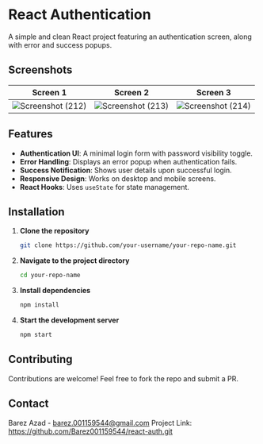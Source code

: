 # React Authentication

A simple and clean React project featuring an authentication screen, along with error and success popups.

## Screenshots

Screen 1                   |  Screen 2                 |  Screen 3
:-------------------------:|:-------------------------:|:-------------------------:
![Screenshot (212)](https://github.com/user-attachments/assets/216612b4-ee67-4ba1-91b2-6486b4a9e4d6)|![Screenshot (213)](https://github.com/user-attachments/assets/15de9356-3763-457e-b8aa-243fac5b3e9c)|![Screenshot (214)](https://github.com/user-attachments/assets/c13bae60-1df9-4f88-9a6b-08001a6dd9c3)


## Features
- **Authentication UI**: A minimal login form with password visibility toggle.
- **Error Handling**: Displays an error popup when authentication fails.
- **Success Notification**: Shows user details upon successful login.
- **Responsive Design**: Works on desktop and mobile screens.
- **React Hooks**: Uses `useState` for state management.

## Installation

1. **Clone the repository**  
   ```sh
   git clone https://github.com/your-username/your-repo-name.git
2. **Navigate to the project directory**  
   ```sh
   cd your-repo-name
3. **Install dependencies**  
   ```sh
   npm install
4. **Start the development server**  
   ```sh
   npm start

## Contributing
Contributions are welcome! Feel free to fork the repo and submit a PR.

## Contact
Barez Azad - barez.001159544@gmail.com
Project Link: https://github.com/Barez001159544/react-auth.git
